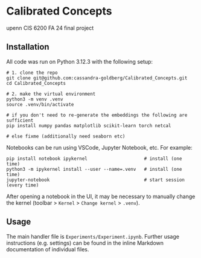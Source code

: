 # Calibrated Concepts
upenn CIS 6200 FA 24 final project

## Installation
All code was run on Python 3.12.3 with the following setup:
```{bash}
# 1. clone the repo
git clone git@github.com:cassandra-goldberg/Calibrated_Concepts.git
cd Calibrated_Concepts

# 2. make the virtual environment
python3 -m venv .venv
source .venv/bin/activate

# if you don't need to re-generate the embeddings the following are sufficient
pip install numpy pandas matplotlib scikit-learn torch netcal

# else fixme (additionally need seaborn etc)
```

Notebooks can be run using VSCode, Jupyter Notebook, etc. For example:
```{bash}
pip install notebook ipykernel                     # install (one time)
python3 -m ipykernel install --user --name=.venv   # install (one time)
jupyter-notebook                                   # start session (every time)
```
After opening a notebook in the UI, it may be necessary to manually change the 
kernel (toolbar > `Kernel` > `Change kernel` > `.venv`).

## Usage
The main handler file is `Experiments/Experiment.ipynb`. Further usage 
instructions (e.g. settings) can be found in the inline Markdown documentation 
of individual files.

